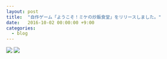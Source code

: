 ```yaml
---
layout: post
title:  "自作ゲーム「ようこそ！ミケの炒飯食堂」をリリースしました。"
date:   2016-10-02 00:00:00 +9:00
categories:
  - blog
---
```


<div class="app_store_links">
<a href="https://itunes.apple.com/jp/app/id1142193718" class="app_store_btn store_btn" sl-processed="1" data-skimlinks-orig-link=""><img srcset="//static.itch.io/images/store_badges/apple.png 1x, //static.itch.io/images/store_badges/apple@2x.png 2x" src="//static.itch.io/images/store_badges/apple.png"></a>
<a href="https://play.google.com/store/apps/details?id=jp.candycane.friedrice2" class="google_play_btn store_btn" data-label="google_play" sl-processed="1"><img srcset="//static.itch.io/images/store_badges/google.png 1x, //static.itch.io/images/store_badges/google@2x.png 2x" src="//static.itch.io/images/store_badges/google.png"></a>
</div>
